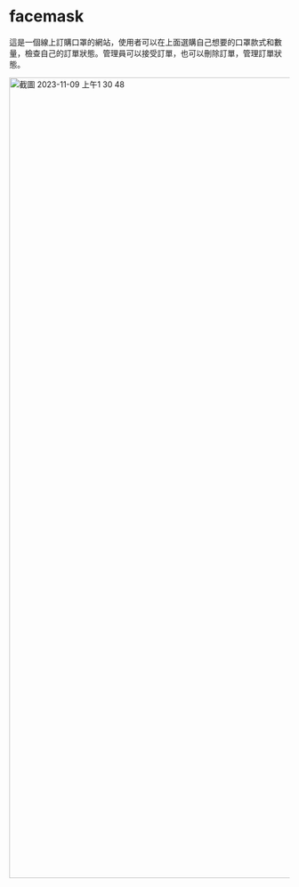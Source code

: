 # facemask

這是一個線上訂購口罩的網站，使用者可以在上面選購自己想要的口罩款式和數量，檢查自己的訂單狀態。管理員可以接受訂單，也可以刪除訂單，管理訂單狀態。 

<img width="1440" alt="截圖 2023-11-09 上午1 30 48" src="https://github.com/peiyunjan0807/facemask/assets/150260168/7b148998-4a43-4871-8654-c86f337d5792">
